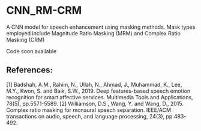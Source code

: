 # CNN_RM-CRM
A CNN model for speech enhancement using masking methods. Mask types employed include Magnitude Ratio Masking (MRM) and Complex Ratio Masking (CRM)

Code soon available

## References:
[1] Badshah, A.M., Rahim, N., Ullah, N., Ahmad, J., Muhammad, K., Lee, M.Y., Kwon, S. and Baik, S.W., 2019. Deep features-based speech emotion recognition for smart affective services. Multimedia Tools and Applications, 78(5), pp.5571-5589.
[2] Williamson, D.S., Wang, Y. and Wang, D., 2015. Complex ratio masking for monaural speech separation. IEEE/ACM transactions on audio, speech, and language processing, 24(3), pp.483-492.
